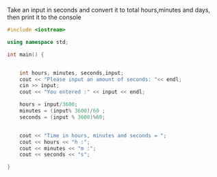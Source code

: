 Take an input in seconds and convert it to total hours,minutes and days, then print it to the console

```Cpp
#include <iostream>

using namespace std;

int main() {


	int hours, minutes, seconds,input;
	cout << "Please input an amount of seconds: "<< endl;
	cin >> input;
	cout << "You entered :" << input << endl;

	hours = input/3600;
	minutes = (input% 3600)/60 ;
	seconds = (input % 3600)%60;


	cout << "Time in hours, minutes and seconds = ";
	cout << hours << "h :";
	cout << minutes << "m :";
	cout << seconds << "s";

}

```